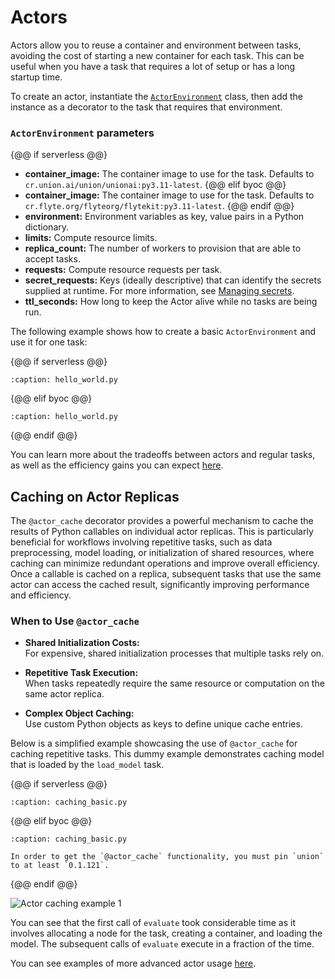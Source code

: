 # Actors

Actors allow you to reuse a container and environment between tasks, avoiding the cost of starting a new container for each task. This can be useful when you have a task that requires a lot of setup or has a long startup time.

To create an actor, instantiate the [`ActorEnvironment`](../../api-reference/union-sdk/actor.actorenvironment.md) class, then add the instance as a decorator to the task that requires that environment.

### `ActorEnvironment` parameters

{@@ if serverless @@}
* **container_image:** The container image to use for the task. Defaults to `cr.union.ai/union/unionai:py3.11-latest`.
{@@ elif byoc @@}
* **container_image:** The container image to use for the task. Defaults to `cr.flyte.org/flyteorg/flytekit:py3.11-latest`.
{@@ endif @@}
* **environment:** Environment variables as key, value pairs in a Python dictionary.
* **limits:** Compute resource limits.
* **replica_count:** The number of workers to provision that are able to accept tasks.
* **requests:** Compute resource requests per task.
* **secret_requests:** Keys (ideally descriptive) that can identify the secrets supplied at runtime. For more information, see [Managing secrets](../development-cycle/managing-secrets).
* **ttl_seconds:** How long to keep the Actor alive while no tasks are being run.

The following example shows how to create a basic `ActorEnvironment` and use it for one task:

{@@ if serverless @@}
```{rli} https://raw.githubusercontent.com/unionai/unionai-examples/main/user_guide/core_concepts/actors/serverless/hello_world.py
:caption: hello_world.py

```
{@@ elif byoc @@}
```{rli} https://raw.githubusercontent.com/unionai/unionai-examples/main/user_guide/core_concepts/actors/byoc/hello_world.py
:caption: hello_world.py

```
{@@ endif @@}


You can learn more about the tradeoffs between actors and regular tasks, as well as the efficiency gains you can expect [here](actors-and-regular-tasks.md).

## Caching on Actor Replicas

The `@actor_cache` decorator provides a powerful mechanism to cache the results of Python callables on individual actor replicas. This is particularly beneficial for workflows involving repetitive tasks, such as data preprocessing, model loading, or initialization of shared resources, where caching can minimize redundant operations and improve overall efficiency. Once a callable is cached on a replica, subsequent tasks that use the same actor can access the cached result, significantly improving performance and efficiency.

### When to Use `@actor_cache`

- **Shared Initialization Costs:**  
  For expensive, shared initialization processes that multiple tasks rely on.

- **Repetitive Task Execution:**  
  When tasks repeatedly require the same resource or computation on the same actor replica.

- **Complex Object Caching:**  
  Use custom Python objects as keys to define unique cache entries.


Below is a simplified example showcasing the use of `@actor_cache` for caching repetitive tasks. This dummy example demonstrates caching model that is loaded by the `load_model` task.

{@@ if serverless @@}
```{rli} https://raw.githubusercontent.com/unionai/unionai-examples/main/user_guide/core_concepts/actors/serverless/caching_basic.py
:caption: caching_basic.py

```
{@@ elif byoc @@}
```{rli} https://raw.githubusercontent.com/unionai/unionai-examples/main/user_guide/core_concepts/actors/byoc/caching_basic.py
:caption: caching_basic.py
```
```{note}
In order to get the `@actor_cache` functionality, you must pin `union` to at least `0.1.121`.
```
{@@ endif @@}

![Actor caching example 1](/_static/images/user-guide/core-concepts/actors/caching/actor-cache-example-1.png)

You can see that the first call of `evaluate` took considerable time as it involves allocating a node for the task, creating a container, and loading the model. The subsequent calls of `evaluate` execute in a fraction of the time. 

You can see examples of more advanced actor usage [here](actor-examples.md).